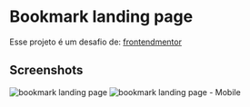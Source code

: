 # Bookmark landing page

Esse projeto é um desafio de: [frontendmentor](https://www.frontendmentor.io/)

## Screenshots

![bookmark landing page](https://github.com/user-attachments/assets/b6f396c7-8684-4ddc-aeed-cc8a0bb55c08)
![bookmark landing page - Mobile](https://github.com/user-attachments/assets/03e15366-c885-466d-b4e9-9adc1831fc2f)

